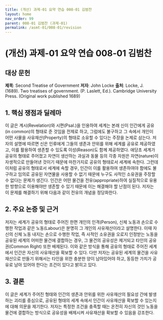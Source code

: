 ```yaml
---
title: (개선) 과제-01 요약 연습 008-01 김범찬
layout: home
nav_order: 99
parent: 008-01 김범찬 (과제-01)
permalink: /asmt-01/008-01/revision
---
```


# (개선) 과제-01 요약 연습 008-01 김범찬 


## 대상 문헌
**제목**: Second Treatise of Government
**저자**: John Locke
**출처**: Locke, J. (1689). Two treatises of government. (P. Laslett, Ed.). Cambridge University Press. (Original work published 1689)

## 1. 핵심 쟁점과 딜레마  
이 글은 계시(Revelation)와 시편(Psal.)을 인용하여 세계는 본래 신이 인간에게 공유(in common)의 형태로 준 것임을 전제로 하고, 그럼에도 불구하고 그 속에서 개인이 어떤 사물을 사유재산(Property)의 형태로 소유할 수 있다는 주장을 논제로 삼는다. 저자의 설명에 따르면 신은 인류에게 그들의 생존과 안위를 위해 세계를 공유로 제공하였고, 이를 활용하여 생존할 수 있도록 이성(Reason)도 함께 제공하였다. 애당초 세계가 공유의 형태로 주어졌고 자연이 생산하는 과실과 동물 등의 각종 자원은 자연(nature)이 자생적으로 만들어낸 것이기 때문에 마찬가지로 공유의 형태로서 세계에 속한다. 그런데 이처럼 공유의 형태로서 세계에 속할 경우, 인간이 이를 활용하여 생존하여야 함에도 불구하고 임의로 공유된 자연물을 사용할 수 없기 때문에 누구도 사적인 소유권을 주장할 수 없다는 문제가 생긴다. 인간은 어떤 물건을 전유(appropriate)하여 실질적으로 유용한 방향으로 이용해야만 생존할 수 있기 때문에 이는 해결해야 할 난점이 된다. 저자는 이 문제를 해결하기 위해 다음과 같이 전유의 개념을 정당화한다.

## 2. 주요 논증 및 근거  
저자는 세계가 공유의 형태로 주어진 한편 개인의 인격(Person), 신체 노동과 손으로 수행한 작업과 같은 노동(Labour)은 분명히 그 개인의 사유재산이라고 설명한다. 이때 자신의 신체 노동 내지는 손으로 수행한 작업, 즉 사적인 소유권을 오로지 인정받는 노동을 공유된 세계의 어떠한 물건에 결합하는 경우, 그 물건의 공유성은 제거되고 타인의 공유권(Common Right) 또한 배제된다. 이와 같은 방식을 통해 공유의 형태로 주어진 세계에서 인간은 자신의 사유재산을 확보할 수 있다. 다만 저자는 공유된 세계의 물건을 사유재산으로 만들기 위해서는 타인을 위한 충분한 양이 남아있어야 하고, 동등한 가치가 공유로 남아 있어야 한다는 조건이 있다고 밝히고 있다.

## 3. 결론  
이 글은 세계가 주어진 형태와 인간의 생존과 안위를 위한 사유재산의 필요성 간에 발생하는 괴리를 중심으로, 공유된 형태의 세계 속에서 인간이 사유재산을 확보할 수 있는지에 대해 의문을 제기한다. 저자는 특정한 조건을 충족할 때는 온전히 자신의 것인 노동을 물건에 결합하는 방식으로 공유성을 배제시켜 사유재산을 확보할 수 있음을 강조한다. 